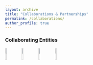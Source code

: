 ```yaml
---
layout: archive
title: "Collaborations & Partnerships"
permalink: /collaborations/
author_profile: true
---
```


### Collaborating Entities
<img src="https://sci-m-wang.github.io/images/internlm.svg" width="10%"> <img src="https://sci-m-wang.github.io/images/langgpt.png" width="10%"> <img src="https://sci-m-wang.github.io/images/lyihub.ico" width="10%"> <img src="https://sci-m-wang.github.io/images/spark.png" width="10%">